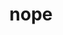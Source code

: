 ---
title: nope
creator_name: Jack Baty
creator_link: https://baty.net/nope
description: a list of things you don't like or don't want to do
---